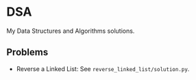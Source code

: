 # DSA
My Data Structures and Algorithms solutions.

## Problems
- Reverse a Linked List: See `reverse_linked_list/solution.py`.